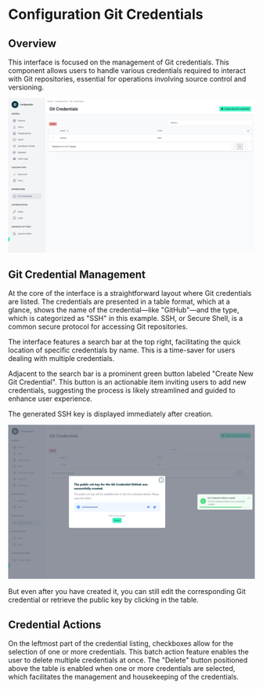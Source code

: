 # Configuration Git Credentials

<head>
  <meta name="guidename" content="API Management"/>
  <meta name="context" content="GUID-e0960da8-b645-4c46-9f55-999eb2b8d302"/>
</head>

## Overview

This interface is focused on the management of Git credentials. This component allows users to handle various credentials required to interact with Git repositories, essential for operations involving source control and versioning.

![Administration Portal - Configuration - Git Credentials](../Images/img-cp-admin_portal_config_git_creds.png)

## Git Credential Management

At the core of the interface is a straightforward layout where Git credentials are listed. The credentials are presented in a table format, which at a glance, shows the name of the credential—like "GitHub"—and the type, which is categorized as "SSH" in this example. SSH, or Secure Shell, is a common secure protocol for accessing Git repositories.

The interface features a search bar at the top right, facilitating the quick location of specific credentials by name. This is a time-saver for users dealing with multiple credentials.

Adjacent to the search bar is a prominent green button labeled "Create New Git Credential". This button is an actionable item inviting users to add new credentials, suggesting the process is likely streamlined and guided to enhance user experience.

The generated SSH key is displayed immediately after creation.

![Administration Portal - Configuration - Git Credentials - Create New Git Credential](../Images/img-cp-admin_portal_config_git_creds_create_new_git_cred.png)

But even after you have created it, you can still edit the corresponding Git credential or retrieve the public key by clicking in the table.

## Credential Actions

On the leftmost part of the credential listing, checkboxes allow for the selection of one or more credentials. This batch action feature enables the user to delete multiple credentials at once. The "Delete" button positioned above the table is enabled when one or more credentials are selected, which facilitates the management and housekeeping of the credentials.

